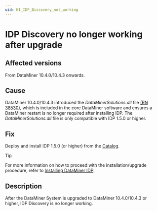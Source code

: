 ```yaml
---
uid: KI_IDP_Discovery_not_working
---
```


# IDP Discovery no longer working after upgrade

## Affected versions

From DataMiner 10.4.0/10.4.3 onwards.

## Cause

DataMiner 10.4.0/10.4.3 introduced the *DataMinerSolutions.dll* file [(RN 38530)](xref:General_Main_Release_10.4.0_changes#dataminersolutionsdll-now-included-in-core-dataminer-software-id-38530), which is included in the core DataMiner software and ensures a DataMiner restart is no longer required after installing IDP. The *DataMinerSolutions.dll* file is only compatible with IDP 1.5.0 or higher.

## Fix

Deploy and install IDP 1.5.0 (or higher) from the [Catalog](https://catalog.dataminer.services/details/package/3163).

> [!TIP]
> For more information on how to proceed with the installation/upgrade procedure, refer to [Installing DataMiner IDP](xref:Installing_DataMiner_IDP).

## Description

After the DataMiner System is upgraded to DataMiner 10.4.0/10.4.3 or higher, IDP Discovery is no longer working.
